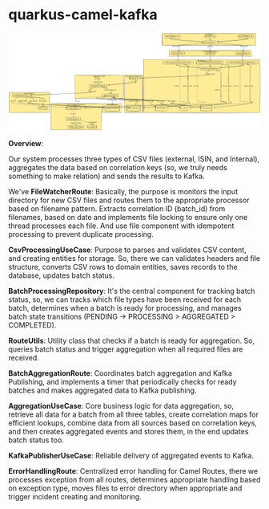 # quarkus-camel-kafka

![img.png](img.png)

**Overview**:

Our system processes three types of CSV files (external, ISIN, and Internal), aggregates the data based on correlation keys (so, we truly needs something to make relation) and sends the results to Kafka.

We've **FileWatcherRoute**: Basically, the purpose is monitors the input directory for new CSV files and routes them to the appropriate processor based on filename pattern. Extracts correlation ID (batch_id) from filenames, based on date and implements file locking to ensure only one thread processes each file. And use file component with idempotent processing to prevent duplicate processing.

**CsvProcessingUseCase**: Purpose to parses and validates CSV content, and creating entities for storage. So, there we can validates headers and file structure, converts CSV rows to domain entities, saves records to the database, updates batch status.

**BatchProcessingRepository**: It's the central component for tracking batch status, so, we can tracks which file types have been received for each batch, determines when a batch is ready for processing, and manages batch state transitions (PENDING -> PROCESSING > AGGREGATED > COMPLETED).

**RouteUtils**: Utility class that checks if a batch is ready for aggregation. So, queries batch status and trigger aggregation when all required files are received.

**BatchAggregationRoute**: Coordinates batch aggregation and Kafka Publishing, and implements a timer that periodically checks for ready batches and makes aggregated data to Kafka publishing.

**AggregationUseCase**: Core business logic for data aggregation, so, retrieve all data for a batch from all three tables, create correlation maps for efficient lookups, combine data from all sources based on correlation keys, and then creates aggregated events and stores them, in the end updates batch status too.

**KafkaPublisherUseCase**: Reliable delivery of aggregated events to Kafka.

**ErrorHandlingRoute**: Centralized error handling for Camel Routes, there we processes exception from all routes, determines appropriate handling based on exception type, moves files to error directory when appropriate and trigger incident creating and monitoring.